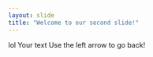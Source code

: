 ```yaml
---
layout: slide
title: "Welcome to our second slide!"
---
```

lol
Your text
Use the left arrow to go back!
